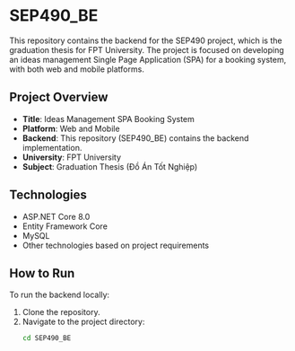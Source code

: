 # SEP490_BE

This repository contains the backend for the SEP490 project, which is the graduation thesis for FPT University. The project is focused on developing an ideas management Single Page Application (SPA) for a booking system, with both web and mobile platforms.

## Project Overview

- **Title**: Ideas Management SPA Booking System
- **Platform**: Web and Mobile
- **Backend**: This repository (SEP490_BE) contains the backend implementation.
- **University**: FPT University
- **Subject**: Graduation Thesis (Đồ Án Tốt Nghiệp)

## Technologies

- ASP.NET Core 8.0
- Entity Framework Core
- MySQL
- Other technologies based on project requirements

## How to Run

To run the backend locally:

1. Clone the repository.
2. Navigate to the project directory:
   ```bash
   cd SEP490_BE
